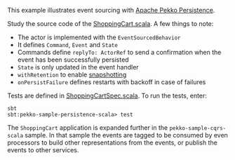 This example illustrates event sourcing with [Apache Pekko Persistence](https://pekko.apache.org/docs/pekko/current/typed/persistence.html).

Study the source code of the [ShoppingCart.scala](src/main/scala/sample/persistence/ShoppingCart.scala). A few things
to note:

* The actor is implemented with the `EventSourcedBehavior`
* It defines `Command`, `Event` and `State`
* Commands define `replyTo: ActorRef` to send a confirmation when the event has been successfully persisted
* `State` is only updated in the event handler
* `withRetention` to enable [snapshotting](https://pekko.apache.org/docs/pekko/current/typed/persistence-snapshot.html)
* `onPersistFailure` defines restarts with backoff in case of failures

Tests are defined in [ShoppingCartSpec.scala](src/test/scala/sample/persistence/ShoppingCartSpec.scala).
To run the tests, enter:

```
sbt
sbt:pekko-sample-persistence-scala> test
```

The `ShoppingCart` application is expanded further in the `pekko-sample-cqrs-scala` sample. In that sample the events are tagged to be consumed by even processors to build other representations from the events, or publish the events to other services.
